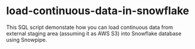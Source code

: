 # load-continuous-data-in-snowflake

This SQL script demonstate how you can load continuous data from external staging area (assuming it as AWS S3) into Snowflake database using Snowpipe.